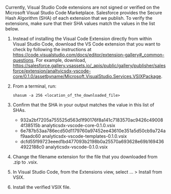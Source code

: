 Currently, Visual Studio Code extensions are not signed or verified on the
Microsoft Visual Studio Code Marketplace. Salesforce provides the Secure Hash
Algorithm (SHA) of each extension that we publish. To verify the extensions,
make sure that their SHA values match the values in the list below.

1. Instead of installing the Visual Code Extension directly from within Visual
   Studio Code, download the VS Code extension that you want to check by
   following the instructions at
   https://code.visualstudio.com/docs/editor/extension-gallery#_common-questions.
   For example, download,
   https://salesforce.gallery.vsassets.io/_apis/public/gallery/publisher/salesforce/extension/analtyicsdx-vscode-core/0.1.0/assetbyname/Microsoft.VisualStudio.Services.VSIXPackage.

2. From a terminal, run:

    `shasum -a 256 <location_of_the_downloaded_file>`

3. Confirm that the SHA in your output matches the value in this list of SHAs.

   - 932a2bf7205a755525d563d1f90176f8a141c7183570ac9426c490084f38515b  analyticsdx-vscode-core-0.1.0.vsix
   - 6e787b53aa786ecd50d1179760a97452ee43610e351a5d50cb9a724af9aadc60  analyticsdx-vscode-templates-0.1.0.vsix
   - dcfd55f99723eeed1bd477093b2198b0a25570a693628e69b1694364922188c0  analyticsdx-vscode-0.1.0.vsix


4. Change the filename extension for the file that you downloaded from .zip to
.vsix.

5. In Visual Studio Code, from the Extensions view, select ... > Install from
VSIX.

6. Install the verified VSIX file.

